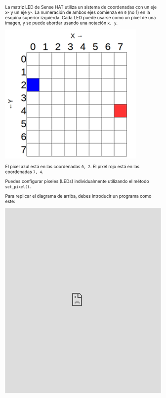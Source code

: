 La matriz LED de Sense HAT utiliza un sistema de coordenadas con un eje x- y un eje y-. La numeración de ambos ejes comienza en `0` (no 1) en la esquina superior izquierda. Cada LED puede usarse como un píxel de una imagen, y se puede abordar usando una notación `x, y`.

![Coordenadas](images/coordinates.png)

El píxel azul está en las coordenadas `0, 2`. El píxel rojo está en las coordenadas `7, 4`.

Puedes configurar píxeles (LEDs) individualmente utilizando el método `set_pixel()`.

Para replicar el diagrama de arriba, debes introducir un programa como este: 
<iframe src="https://trinket.io/embed/python/c57565feac" width="100%" height="600" frameborder="0" marginwidth="0" marginheight="0" allowfullscreen mark="crwd-mark"></iframe>

